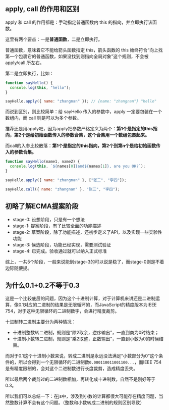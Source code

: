 ## apply, call 的作用和区别

apply 和 call 的作用都是：手动指定普通函数内 this 的指向，并立即执行该函数。

这里有两个要点：一是**普通函数**，二是立即执行。

普通函数，意味着它不能给箭头函数指定 this，箭头函数的 this 始终符合“向上找第一个包裹它的普通函数，如果没找到则指向全局对象”这个规则，不会被 apply/call 所左右。

第二是立即执行，比如：

```js
function sayHello() {
  console.log(this, "hello");
}

sayHello.apply({ name: "zhangnan" }); // {name: "zhangnan"} "hello"
```

而说到区别，则比较简单：给 sayHello 传入的参数中，apply 一定要包装在一个数组内，而 call 则是可以为多个参数。

推荐还是用apply吧，因为apply把参数严格定义为两个：**第1个是指定的this指向，第2个是给初始函数传入的参数合集，这个合集用一个数组包裹起来。**

而call的入参比较散落：**第1个是指定的this指向，第2个到第n个是给初始函数传入的参数合集。**

```js
function sayHello(name1, name2) {
  console.log(this, `${names[0]}and${names[1]}, are you OK?`);
}

sayHello.apply({ name: "zhangnan" }, ["张三", "李四"]);

sayHello.call({ name: "zhangnan" }, "张三", "李四");
```

## 初略了解ECMA提案阶段

- stage-0: 设想阶段，只是有一个想法
- stage-1: 提案阶段，有了比较全面的功能描述
- stage-2: 草案阶段，除了功能描述，还初步定义了API，以及实现一些实验性功能
- stage-3: 候选阶段，功能已经实现，需要测试验证
- stage-4: 已完成。验收通过就可以纳入正式标准

综上，一共5个阶段，一般来说能到stage-3的可以说是稳了，而stage-0则是不着边际随便提。

## 为什么0.1+0.2不等于0.3

这是一个比较底层的问题，因为这个十进制计算，对于计算机来讲还是二进制运算，像0.1对应的二进制的结果是无限循环的，而JavaScript的精度版本为IEEE 754，对于这种无限循环的二进制数字，会进行精度裁剪。

十进制转二进制主要分为两种情况：

- 十进制整数转二进制，规则是“除2取余，逆序输出”，一直到商为0时结束；
- 十进制小数转二进制，规则是“乘2取整，正数输出”，一直到小数为0的时候结束。

而对于0.1这个十进制小数来说，转成二进制是永远没法满足“小数部分为0”这个条件的，所以会得到一个无限循环的二进制数`0.000110011001100...`，而IEEE 754是有精度限制的，会对这个二进制数进行长度裁剪，造成精度丢失。

所以最后两个裁剪过的二进制数相加，再转化成十进制数，自然不是刚好等于0.3。

所以我们可以总结一下：在js中，涉及到小数的计算都很大可能存在精度问题，当然整数计算不会有这个问题。（整数和小数转成二进制的规则区别导致）
